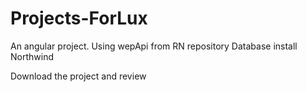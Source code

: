 # Projects-ForLux
An angular project. Using wepApi from RN repository
Database
install Northwind

Download the project and review  
